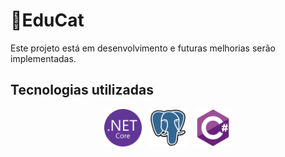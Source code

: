 # 🐾EduCat
Este projeto está em desenvolvimento e futuras melhorias serão implementadas.

## Tecnologias utilizadas
<p align="center"> <img 
src="https://raw.githubusercontent.com/devicons/devicon/master/icons/dotnetcore/dotnetcore-original.svg" alt="dotnetcore" width="60" height="60"/> &nbsp; <img src="https://raw.githubusercontent.com/devicons/devicon/master/icons/postgresql/postgresql-original.svg" alt="postgresql" width="60" height="60"/> &nbsp; <img src="https://raw.githubusercontent.com/devicons/devicon/master/icons/csharp/csharp-original.svg" alt="csharp" width="60" height="60"/> </p>
